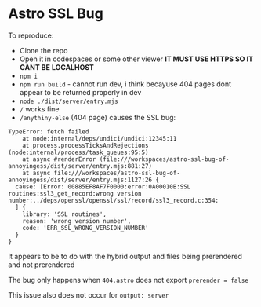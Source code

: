 # Astro SSL Bug

To reproduce:
- Clone the repo
- Open it in codespaces or some other viewer
**IT MUST USE HTTPS SO IT CANT BE LOCALHOST**
- `npm i`
- `npm run build` - cannot run dev, i think becayuse 404 pages dont appear to be returned properly in dev
- `node ./dist/server/entry.mjs`
- `/` works fine
- `/anythiny-else` (404 page) causes the SSL bug:

```
TypeError: fetch failed
    at node:internal/deps/undici/undici:12345:11
    at process.processTicksAndRejections (node:internal/process/task_queues:95:5)
    at async #renderError (file:///workspaces/astro-ssl-bug-of-annoyingess/dist/server/entry.mjs:881:27)
    at async file:///workspaces/astro-ssl-bug-of-annoyingess/dist/server/entry.mjs:1127:26 {
  cause: [Error: 00885EF8AF7F0000:error:0A00010B:SSL routines:ssl3_get_record:wrong version number:../deps/openssl/openssl/ssl/record/ssl3_record.c:354:
  ] {
    library: 'SSL routines',
    reason: 'wrong version number',
    code: 'ERR_SSL_WRONG_VERSION_NUMBER'
  }
}
```

It appears to be to do with the hybrid output and files being prerendered and not prerendered

The bug only happens when `404.astro` does not export `prerender = false`

This issue also does not occur for `output: server`